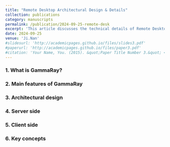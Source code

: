 ```yaml
---
title: "Remote Desktop Architectural Design & Details"
collection: publications
category: manuscripts
permalink: /publication/2024-09-25-remote-desk
excerpt: 'This article discusses the technical details of Remote Desktop(A TeamViewer like software), including architectural design, problem resolution, features, and more.'
date: 2024-09-25
venue: 'Ji.Nan'
#slidesurl: 'http://academicpages.github.io/files/slides3.pdf'
#paperurl: 'http://academicpages.github.io/files/paper3.pdf'
#citation: 'Your Name, You. (2015). &quot;Paper Title Number 3.&quot; <i>Journal 1</i>. 1(3).'
---
```

### 1. What is GammaRay?

### 2. Main features of GammaRay

### 3. Architectural design

### 4. Server side

### 5. Client side

### 6. Key concepts